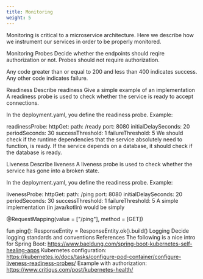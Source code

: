 ```yaml
---
title: Monitoring
weight: 5
---
```

Monitoring is critical to a microservice architecture. Here we describe how we instrument our services in order to be properly monitored.

Monitoring
Probes
Decide whether the endpoints should reqire authorization or not.
Probes should not require authorization.

Any code greater than or equal to 200 and less than 400 indicates success. Any other code indicates failure.

Readiness
Describe readiness
Give a simple example of an implementation
A readiness probe is used to check whether the service is ready to accept connections.

In the deployment.yaml, you define the readiness probe. Example:

readinessProbe:
   httpGet:
      path: /ready
      port: 8080
   initialDelaySeconds: 20
   periodSeconds: 30
   successThreshold: 1
   failureThreshold: 5
We should check if the runtime dependencies that the service absolutely need to function, is ready. If the service depends on a database, it should check if the database is ready.

Liveness
Describe liveness
A liveness probe is used to check whether the service has gone into a broken state.

In the deployment.yaml, you define the readiness probe. Example:

livenessProbe:
   httpGet:
      path: /ping
      port: 8080
   initialDelaySeconds: 20
   periodSeconds: 30
   successThreshold: 1
   failureThreshold: 5
A simple implementation (in java/kotlin) would be simply

@RequestMapping(value = ["/ping"], method = [GET])

fun ping(): ResponseEntity<Void> =
        ResponseEntity.ok().build()
Logging
Decide logging standards and conventions
References
The following is a nice intro for Spring Boot: https://www.baeldung.com/spring-boot-kubernetes-self-healing-apps
Kubernetes configuration: https://kubernetes.io/docs/tasks/configure-pod-container/configure-liveness-readiness-probes/
Example with authorization: https://www.critiqus.com/post/kubernetes-health/
